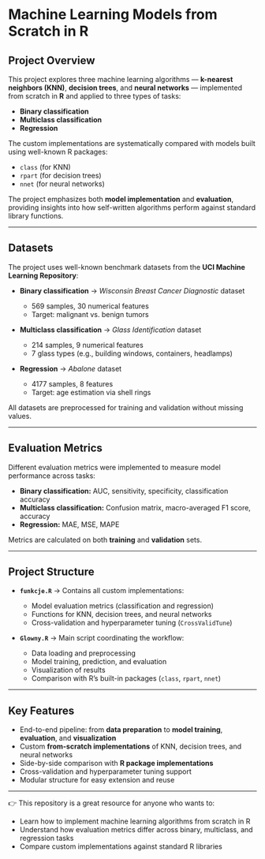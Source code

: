 # Machine Learning Models from Scratch in R  

## Project Overview  
This project explores three machine learning algorithms — **k-nearest neighbors (KNN)**, **decision trees**, and **neural networks** — implemented from scratch in **R** and applied to three types of tasks:  
- **Binary classification**  
- **Multiclass classification**  
- **Regression**  

The custom implementations are systematically compared with models built using well-known R packages:  
- `class` (for KNN)  
- `rpart` (for decision trees)  
- `nnet` (for neural networks)  

The project emphasizes both **model implementation** and **evaluation**, providing insights into how self-written algorithms perform against standard library functions.  

---

## Datasets  
The project uses well-known benchmark datasets from the **UCI Machine Learning Repository**:  

- **Binary classification** → *Wisconsin Breast Cancer Diagnostic* dataset  
  - 569 samples, 30 numerical features  
  - Target: malignant vs. benign tumors  

- **Multiclass classification** → *Glass Identification* dataset  
  - 214 samples, 9 numerical features  
  - 7 glass types (e.g., building windows, containers, headlamps)  

- **Regression** → *Abalone* dataset  
  - 4177 samples, 8 features  
  - Target: age estimation via shell rings  

All datasets are preprocessed for training and validation without missing values.  

---

## Evaluation Metrics  
Different evaluation metrics were implemented to measure model performance across tasks:  

- **Binary classification:** AUC, sensitivity, specificity, classification accuracy  
- **Multiclass classification:** Confusion matrix, macro-averaged F1 score, accuracy  
- **Regression:** MAE, MSE, MAPE  

Metrics are calculated on both **training** and **validation** sets.  

---

## Project Structure  
- **`funkcje.R`** → Contains all custom implementations:  
  - Model evaluation metrics (classification and regression)  
  - Functions for KNN, decision trees, and neural networks  
  - Cross-validation and hyperparameter tuning (`CrossValidTune`)  

- **`Glowny.R`** → Main script coordinating the workflow:  
  - Data loading and preprocessing  
  - Model training, prediction, and evaluation  
  - Visualization of results  
  - Comparison with R’s built-in packages (`class`, `rpart`, `nnet`)  

---

## Key Features  
- End-to-end pipeline: from **data preparation** to **model training**, **evaluation**, and **visualization**  
- Custom **from-scratch implementations** of KNN, decision trees, and neural networks  
- Side-by-side comparison with **R package implementations**  
- Cross-validation and hyperparameter tuning support  
- Modular structure for easy extension and reuse  

---

👉 This repository is a great resource for anyone who wants to:  
- Learn how to implement machine learning algorithms from scratch in R  
- Understand how evaluation metrics differ across binary, multiclass, and regression tasks  
- Compare custom implementations against standard R libraries  
